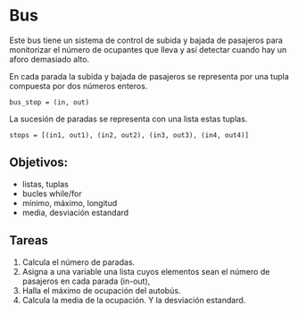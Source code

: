 # Bus

Este bus tiene un sistema de control de subida y bajada de pasajeros para monitorizar el número de ocupantes que lleva y así detectar cuando hay un aforo demasiado alto. 

En cada parada la subida y bajada de pasajeros se representa por una tupla compuesta por dos números enteros. 
```
bus_stop = (in, out)
```
La sucesión de paradas se representa con una lista estas tuplas.
```
stops = [(in1, out1), (in2, out2), (in3, out3), (in4, out4)]
```

## Objetivos: 
* listas, tuplas
* bucles while/for
* mínimo, máximo, longitud
* media, desviación estandard

## Tareas
1. Calcula el número de paradas. 
2. Asigna a una variable una lista cuyos elementos sean el número de pasajeros en cada parada (in-out), 
3. Halla el máximo de ocupación del autobús. 
4. Calcula la media de la ocupación. Y la desviación estandard. 